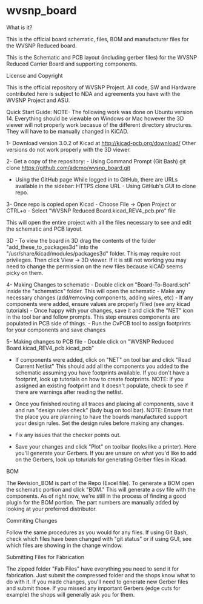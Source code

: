 # wvsnp_board

What is it?

This is the official board schematic, files, BOM and manufacturer files for the WVSNP Reduced board.

This is the Schematic and PCB layout (including gerber files) for the WVSNP Reduced Carrier Board 
and supporting components.

License and Copyright

This is the official repository of WVSNP Project. All code, SW and Hardware contributed here is 
subject to NDA and agreements you have with the WVSNP Project and ASU.

Quick Start Guide:
NOTE- The following work was done on Ubuntu version 14. Everything should be viewable on Windows or Mac however the 3D viewer will not properly work becasue of the different directory structures. They will have to be manually changed in KiCAD. 

1- Download version 3.0.2 of Kicad at http://kicad-pcb.org/download/
Other versions do not work properly with the 3D viewer.

2- Get a copy of the repository: - Using Command Prompt (Git Bash) git clone 
   https://github.com/adcmo/wvsnp_board.git
   - Using the GitHub page While logged in to GitHub, there are URLs available 
    in the sidebar: HTTPS clone URL - Using GitHub's GUI to clone repo.

3- Once repo is copied open Kicad - Choose File -> Open Project or CTRL+o - 
   Select "WVSNP Reduced Board.kicad_REV4_pcb.pro" file

   This will open the entire project with all the files necessary to see and 
   edit the schematic and PCB layout. 


3D - To view the board in 3D drag the contents of the folder "add_these_to_packages3d" into the "/usr/share/kicad/modules/packages3d" folder.
     This may require root privileges. Then click View -> 3D viewer. If it is still not working you may need to change the permission on the new files because kiCAD seems picky on them. 

   
4- Making Changes to schematic - Double click on "Board-To-Board.sch" inside the "schematics" folder. 
   This will open the schematic - Make any necessary changes (add/removing 
   components, adding wires, etc) - If any components were added, ensure values 
   are properly filled (see any kicad tutorials) - Once happy with your changes, 
   save it and click the "NET" icon in the tool bar and follow prompts. This step 
   ensures components are populated in PCB side of things. - Run the CvPCB tool 
   to assign footprints for your components and save changes

5- Making changes to PCB file - Double click on "WVSNP Reduced Board.kicad_REV4_pcb.kicad_pcb" 
   - If components were added, click on "NET" on tool bar and click "Read Current 
     Netlist" This should add all the components you added to the schematic assuming 
     you have footprints available. If you don't have a footprint, look up tutorials 
     on how to create footprints. NOTE: If you assigned an existing footprint and it 
     doesn't populate, check to see if there are warnings after reading the netlist.

   - Once you finished routing all traces and placing all components, save it and run 
     "design rules check" (lady bug on tool bar).
     NOTE: Ensure that the place you are planning to have the boards manufactured 
     support your design rules. Set the design rules before making any changes.

   - Fix any issues that the checker points out. 
   - Save your changes and click "Plot" on toolbar (looks like a printer). Here you'll 
     generate your Gerbers. If you are unsure on what you'd like to add on the Gerbers, 
     look up toturials for generating Gerber files in Kicad. 
     
   
   
BOM

The Revision_BOM is part of the Repo (Excel file). To generate a BOM open the schematic 
portion and click "BOM." This will generate a csv file with the components. As of right 
now, we're still in the process of finding a good plugin for the BOM portion. The part 
numbers are manually added by looking at your preferred distributor.

Commiting Changes

Follow the same procedures as you would for any files. If using Git Bash, check which 
files have been changed with "git status" or if using GUI, see which files are showing 
in the change window.

Submitting Files for Fabrication

The zipped folder "Fab Files" have everything you need to send it for fabrication. 
Just submit the compressed folder and the shops know what to do with it. If you made 
changes, you'll need to generate new Gerber files and submit those. If you missed any 
important Gerbers (edge cuts for example) the shops will generally ask you for them.
